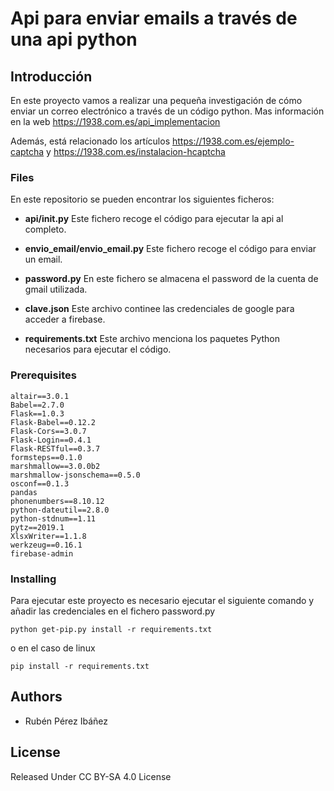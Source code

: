 # Api para enviar emails a través de una api python

## Introducción

En este proyecto vamos a realizar una pequeña investigación de cómo enviar un correo electrónico a través de un código 
python. Mas información en la web https://1938.com.es/api_implementacion

Además, está relacionado los artículos https://1938.com.es/ejemplo-captcha y   https://1938.com.es/instalacion-hcaptcha

### Files

En este repositorio se pueden encontrar los siguientes ficheros:

* **api/__init__.py** Este fichero recoge el código para ejecutar la api al completo.

* **envio_email/envio_email.py** Este fichero recoge el código para enviar un email.

* **password.py** En este fichero se almacena el password de la cuenta de gmail utilizada. 
  
* **clave.json**  Este archivo continee las credenciales de google para acceder a firebase. 

* **requirements.txt** Este archivo menciona los paquetes Python necesarios para ejecutar el código.

### Prerequisites

```
altair==3.0.1
Babel==2.7.0
Flask==1.0.3
Flask-Babel==0.12.2
Flask-Cors==3.0.7
Flask-Login==0.4.1
Flask-RESTful==0.3.7
formsteps==0.1.0
marshmallow==3.0.0b2
marshmallow-jsonschema==0.5.0
osconf==0.1.3
pandas
phonenumbers==8.10.12
python-dateutil==2.8.0
python-stdnum==1.11
pytz==2019.1
XlsxWriter==1.1.8
werkzeug==0.16.1
firebase-admin
```

### Installing
Para ejecutar este proyecto es necesario ejecutar el siguiente comando y añadir las credenciales en el fichero password.py  

```
python get-pip.py install -r requirements.txt
```
o en el caso de linux

```
pip install -r requirements.txt
```

## Authors
* Rubén Pérez Ibáñez

## License
Released Under CC BY-SA 4.0 License
